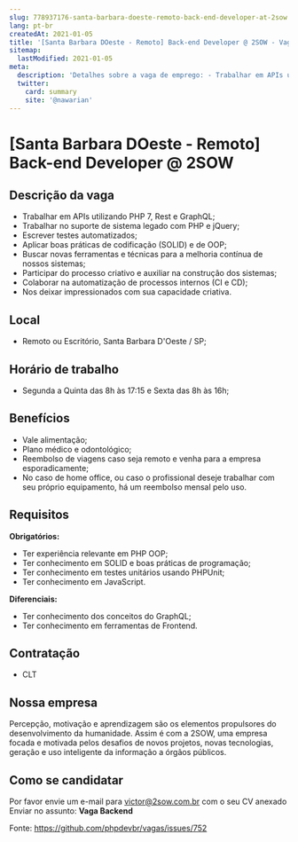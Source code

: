 ```yaml
---
slug: 778937176-santa-barbara-doeste-remoto-back-end-developer-at-2sow
lang: pt-br
createdAt: 2021-01-05
title: '[Santa Barbara DOeste - Remoto] Back-end Developer @ 2SOW - Vaga de Emprego'
sitemap:
  lastModified: 2021-01-05
meta:
  description: 'Detalhes sobre a vaga de emprego: - Trabalhar em APIs utilizando PHP 7, Rest e GraphQL; - Trabalhar no suporte de sistema legado com PHP e jQuery; - Escrever testes automatizados; - Aplicar boas práticas de codificação (SOLID) e de OOP; - Buscar novas ferramentas e técnicas para a melhoria contínua de nossos sistemas; - Participar do processo criativo e auxiliar na construção dos sistemas; - Colaborar na automatização de processos internos (CI e CD); - Nos deixar impressionados com sua capacidade criativa.'
  twitter:
    card: summary
    site: '@nawarian'
---
```


# [Santa Barbara DOeste - Remoto] Back-end Developer @ 2SOW

## Descrição da vaga

 - Trabalhar em APIs utilizando PHP 7, Rest e GraphQL;
 - Trabalhar no suporte de sistema legado com PHP e jQuery;
 - Escrever testes automatizados;
 - Aplicar boas práticas de codificação (SOLID) e de OOP;
 - Buscar novas ferramentas e técnicas para a melhoria contínua de nossos sistemas;
 - Participar do processo criativo e auxiliar na construção dos sistemas;
 - Colaborar na automatização de processos internos (CI e CD);
 - Nos deixar impressionados com sua capacidade criativa.
 
## Local

 - Remoto ou Escritório, Santa Barbara D'Oeste / SP;
 
## Horário de trabalho

 - Segunda a Quinta das 8h às 17:15 e Sexta das 8h às 16h;
 
## Benefícios

 - Vale alimentação;
 - Plano médico e odontológico;
 - Reembolso de viagens caso seja remoto e venha para a empresa esporadicamente;
 - No caso de home office, ou caso o profissional deseje trabalhar com seu próprio equipamento, há um reembolso mensal pelo uso.

## Requisitos

**Obrigatórios:**

 - Ter experiência relevante em PHP OOP;
 - Ter conhecimento em SOLID e boas práticas de programação;
 - Ter conhecimento em testes unitários usando PHPUnit;
 - Ter conhecimento em JavaScript.
 
**Diferenciais:**

 - Ter conhecimento dos conceitos do GraphQL;
 - Ter conhecimento em ferramentas de Frontend.

## Contratação

 - CLT

## Nossa empresa

Percepção, motivação e aprendizagem são os elementos propulsores do desenvolvimento da humanidade. Assim é com a 2SOW, uma empresa focada e motivada pelos desafios de novos projetos, novas tecnologias, geração e uso inteligente da informação a órgãos públicos.

## Como se candidatar

Por favor envie um e-mail para victor@2sow.com.br com o seu CV anexado
Enviar no assunto: **Vaga Backend**



Fonte: https://github.com/phpdevbr/vagas/issues/752